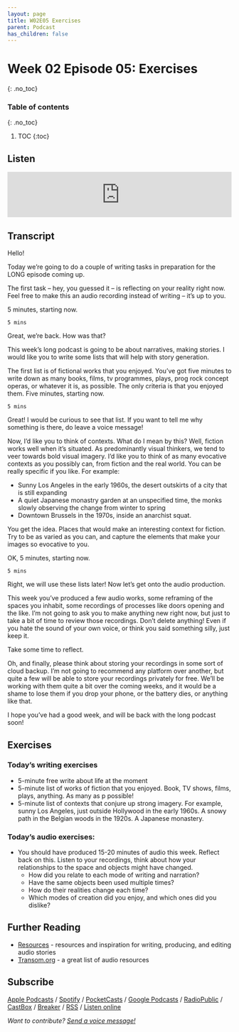 ```yaml
---
layout: page
title: W02E05 Exercises
parent: Podcast
has_children: false
---
```




# Week 02 Episode 05: Exercises
{: .no_toc}

### Table of contents
{: .no_toc}

1. TOC
{:toc}

## Listen

<iframe src="https://anchor.fm/olliepalmer/embed/episodes/Week-2-Episode-5-Exercises-ec6lou/a-a1qk9t6" height="102px" width="100%" frameborder="0" scrolling="no"></iframe>

## Transcript

Hello!

Today we’re going to do a couple of writing tasks in preparation for the LONG episode coming up.

The first task – hey, you guessed it – is reflecting on your reality right now. Feel free to make this an audio recording instead of writing – it’s up to you.

5 minutes, starting now.

```
5 mins
```

Great, we’re back. How was that?

This week’s long podcast is going to be about narratives, making stories. I would like you to write some lists that will help with story generation.

The first list is of fictional works that you enjoyed. You’ve got five minutes to write down as many books, films, tv programmes, plays, prog rock concept operas, or whatever it is, as possible. The only criteria is that you enjoyed them. Five minutes, starting now.

```
5 mins
```

Great! I would be curious to see that list. If you want to tell me why something is there, do leave a voice message!

Now, I’d like you to think of contexts. What do I mean by this? Well, fiction works well when it’s situated. As predominantly visual thinkers, we tend to veer towards bold visual imagery. I’d like you to think of as many evocative contexts as you possibly can, from fiction and the real world. You can be really specific if you like. For example:
- Sunny Los Angeles in the early 1960s, the desert outskirts of a city that is still expanding
- A quiet Japanese monastry garden at an unspecified time, the monks slowly observing the change from winter to spring
- Downtown Brussels in the 1970s, inside an anarchist squat.

You get the idea. Places that would make an interesting context for fiction. Try to be as varied as you can, and capture the elements that make your images so evocative to you.

OK, 5 minutes, starting now.

```
5 mins
```

Right, we will use these lists later! Now let’s get onto the audio production.

This week you’ve produced a few audio works, some reframing of the spaces you inhabit, some recordings of processes like doors opening and the like. I’m not going to ask you to make anything new right now, but just to take a bit of time to review those recordings. Don’t delete anything! Even if you hate the sound of your own voice, or think you said something silly, just keep it.

Take some time to reflect.


Oh, and finally, please think about storing your recordings in some sort of cloud backup. I’m not going to recommend any platform over another, but quite a few will be able to store your recordings privately for free. We’ll be working with them quite a bit over the coming weeks, and it would be a shame to lose them if you drop your phone, or the battery dies, or anything like that.

I hope you’ve had a good week, and will be back with the long podcast soon!



## Exercises

### Today’s writing exercises

- 5-minute free write about life at the moment
- 5-minute list of works of fiction that you enjoyed. Book, TV shows, films, plays, anything. As many as p possible!
- 5-minute list of contexts that conjure up strong imagery. For example, sunny Los Angeles, just outside Hollywood in the early 1960s. A snowy path in the Belgian woods in the 1920s. A Japanese monastery.

### Today’s audio exercises:

- You should have produced 15-20 minutes of audio this week. Reflect back on this. Listen to your recordings, think about how your relationships to the space and objects might have changed.
  - How did you relate to each mode of writing and narration?
  - Have the same objects been used multiple times?
  - How do their realities change each time?
  - Which modes of creation did you enjoy, and which ones did you dislike?





## Further Reading

- [Resources](/resources) - resources and inspiration for writing, producing, and editing audio stories
- [Transom.org](https://transom.org) - a great list of audio resources

## Subscribe

[Apple Podcasts](https://podcasts.apple.com/gb/podcast/parallel-worlds/id1504529134) / [Spotify](https://open.spotify.com/show/3L3RhKaoqQZoU9fIcLuZjz) / [PocketCasts](https://pca.st/ha20534r) / [Google Podcasts](https://www.google.com/podcasts?feed=aHR0cHM6Ly9hbmNob3IuZm0vcy8xODg0YjAwOC9wb2RjYXN0L3Jzcw%3D%3D) / [RadioPublic](https://radiopublic.com/parallel-worlds-WzVy1K) / [CastBox](https://castbox.fm/channel/id2710471?utm_source=podcaster&utm_medium=dlink&utm_campaign=c_2710471&utm_content=Parallel%20Worlds-CastBox_FM) / [Breaker](https://www.breaker.audio/parallel-worlds) / [RSS](https://anchor.fm/s/1884b008/podcast/rss) / [Listen online](https://anchor.fm/olliepalmer)

_Want to contribute? [Send a voice message!](https://anchor.fm/olliepalmer/message)_
